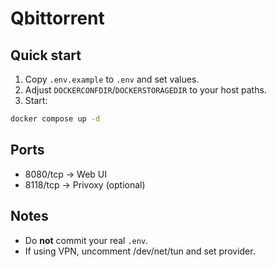 # Qbittorrent

## Quick start
1) Copy `.env.example` to `.env` and set values.
2) Adjust `DOCKERCONFDIR`/`DOCKERSTORAGEDIR` to your host paths.
3) Start:
```bash
docker compose up -d
```

## Ports
- 8080/tcp → Web UI
- 8118/tcp → Privoxy (optional)

## Notes
- Do **not** commit your real `.env`.
- If using VPN, uncomment /dev/net/tun and set provider.
